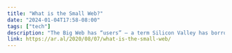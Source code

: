 ```yaml
---
title: "What is the Small Web?"
date: "2024-01-04T17:58-08:00"
tags: ["tech"]
description: "The Big Web has “users” – a term Silicon Valley has borrowed from drug dealers to describe the people they addict to their services and exploit. We farm users in server farms."
link: https://ar.al/2020/08/07/what-is-the-small-web/
---
```

